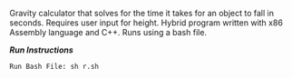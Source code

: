 Gravity calculator that solves for the time it takes for an object to fall in seconds. Requires user input for height. Hybrid program written with x86 Assembly language and C++. Runs using a bash file.

***Run Instructions***
```
Run Bash File: sh r.sh
```
